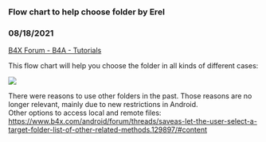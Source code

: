 ### Flow chart to help choose folder by Erel
### 08/18/2021
[B4X Forum - B4A - Tutorials](https://www.b4x.com/android/forum/threads/132787/)

This flow chart will help you choose the folder in all kinds of different cases:  
  
![](https://www.b4x.com/android/forum/attachments/116811)  
  
There were reasons to use other folders in the past. Those reasons are no longer relevant, mainly due to new restrictions in Android.  
Other options to access local and remote files: <https://www.b4x.com/android/forum/threads/saveas-let-the-user-select-a-target-folder-list-of-other-related-methods.129897/#content>